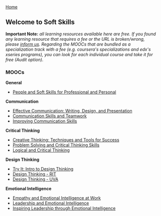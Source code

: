 [Home](index.md)
## Welcome to Soft Skills

**Important Note:** *all learning resources available here are free. If you found any learning resource that requires a fee or the URL is broken/wrong, please [inform us](https://github.com/ayshahrah/seg/issues). Regarding the MOOCs that are bundled as a specialization track with a fee (e.g. coursera's specializations and edx's xseries programs), you can look for each individual course and take it for free (Audit option).*

### MOOCs

**General**

- [People and Soft Skills for Professional and Personal](https://www.coursera.org/specializations/people-and-soft-skills-for-professional-success)

**Communication**

- [Effective Communication: Writing, Design, and Presentation](https://www.coursera.org/specializations/effective-business-communication)
- [Communication Skills and Teamwork](https://www.edx.org/course/communication-skills-and-teamwork-2)
- [Improving Communication Skills](https://www.coursera.org/learn/wharton-communication-skills)

**Critical Thinking**

- [Creative Thinking: Techniques and Tools for Success](https://www.edx.org/course/creative-thinking-techniques-0)
- [Problem Solving and Critical Thinking Skills](https://www.edx.org/course/problem-solving-and-critical-thinking-skills-2)
- [Logical and Critical Thinking](https://www.futurelearn.com/courses/logical-and-critical-thinking)

**Design Thinking**

- [Try It: Intro to Design Thinking](https://www.edx.org/learn/design-thinking/edx-try-it-intro-to-design-thinking)
- [Design Thinking - RIT](https://www.edx.org/masters/micromasters/ritx-design-thinking)
- [Design Thinking - UVA](https://www.coursera.org/specializations/uva-darden-design-thinking)

**Emotional Intelligence**

- [Empathy and Emotional Intelligence at Work](https://www.edx.org/course/empathy-emotional-intelligence-work-uc-berkeleyx-gg203x)
- [Leadership and Emotional Intelligence](https://www.coursera.org/learn/emotional-intelligence-in-leadership)
- [Inspiring Leadership through Emotional Intelligence](https://www.coursera.org/learn/emotional-intelligence-leadership)


